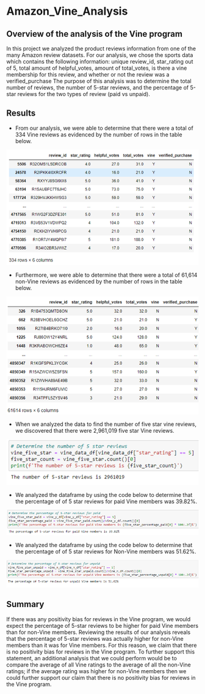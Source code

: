 # Amazon_Vine_Analysis

## Overview of the analysis of the Vine program
In this project we analyzed the product reviews information from one of the many Amazon review datasets.  For our analysis, we chose the sports data which contains the following information: unique review_id, star_rating out of 5, total amount of helpful_votes, amount of total_votes, is there a vine membership for this review, and whether or not the review was a verified_purchase  The purpose of this analysis was to determine the total number of reviews, the number of 5-star reviews, and the percentage of 5-star reviews for the two types of review (paid vs unpaid).
## Results
- From our analysis, we were able to determine that there were a total of 334 Vine reviews as evidenced by the number of rows in the table below.

![Vine Reviews](/Vine_Reviews.PNG)

- Furthermore, we were able to determine that there were a total of 61,614 non-Vine reviews as evidenced by the number of rows in the table below.

![Non-Vine Reviews](/non_vine_reviews.PNG)

- When we analyzed the data to find the number of five star vine reviews, we discovered that there were 2,961,019 five star Vine reviews.

![Vine 5 Star Reviews](/vine_five_stars.PNG)

- We analyzed the dataframe by using the code below to determine that the percentage of of 5 star reviews for paid Vine members was 39.82%.

![Vine 5 Star Percentage](/vine_percentage.PNG)

- We analyzed the dataframe by using the code below to determine that the percentage of of 5 star reviews for Non-Vine members was 51.62%.

![Non-Vine 5 Star Percentage](/nonvine_percentage.PNG)
## Summary
If there was any positivity bias for reviews in the Vine program, we would expect the percentage of 5-star reviews to be higher for paid Vine members than for non-Vine members.  Reviewing the results of our analysis reveals that the percentage of 5-star reviews was actually higher for non-Vine members than it was for Vine members.  For this reason, we claim that there is no positivity bias for reviews in the Vine program.  To further support this statement, an additional analysis that we could perform would be to compare the average of all Vine ratings to the average of all the non-Vine ratings; if the average rating was higher for non-Vine members then we could further support our claim that there is no positivity bias for reviews in the Vine program.